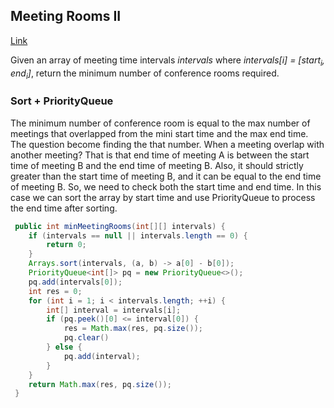 ## Meeting Rooms II

[Link](https://leetcode.com/problems/meeting-rooms-ii/)

Given an array of meeting time intervals *intervals* where *intervals[i] = [start<sub>i</sub>, end<sub>i</sub>]*, return the minimum number of conference rooms required.

### Sort + PriorityQueue

The minimum number of conference room is equal to the max number of meetings that overlapped from the mini start time and the max end time.
The question become finding the that number. When a meeting overlap with another meeting? That is that end time of meeting A is between the start time of meeting B and the end time of meeting B. Also, it should strictly greater than the start time of meeting B, and it can be equal to the end time of meeting B.
So, we need to check both the start time and end time. In this case we can sort the array by start time and use PriorityQueue to process the end time after sorting.

```java
 public int minMeetingRooms(int[][] intervals) {
    if (intervals == null || intervals.length == 0) {
        return 0;
    }
    Arrays.sort(intervals, (a, b) -> a[0] - b[0]);
    PriorityQueue<int[]> pq = new PriorityQueue<>();
    pq.add(intervals[0]);
    int res = 0;
    for (int i = 1; i < intervals.length; ++i) {
        int[] interval = intervals[i];
        if (pq.peek()[0] <= interval[0]) {
            res = Math.max(res, pq.size());
            pq.clear()
        } else {
            pq.add(interval);
        }
    }
    return Math.max(res, pq.size());
 }
```

